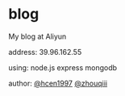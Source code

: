 # blog

My blog at Aliyun

address: 39.96.162.55

using: node.js express mongodb

author: [@hcen1997][1] [@zhouqiii][2]

[1]:github.com/hcen1997
[2]:github.com/zhouqiii
